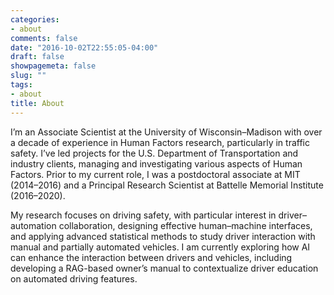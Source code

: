 ```yaml
---
categories:
- about
comments: false
date: "2016-10-02T22:55:05-04:00"
draft: false
showpagemeta: false
slug: ""
tags:
- about
title: About
---
```


I’m an Associate Scientist at the University of Wisconsin–Madison with over a decade of experience in Human Factors research, particularly in traffic safety. I’ve led projects for the U.S. Department of Transportation and industry clients, managing and investigating various aspects of Human Factors. Prior to my current role, I was a postdoctoral associate at MIT (2014–2016) and a Principal Research Scientist at Battelle Memorial Institute (2016–2020).

My research focuses on driving safety, with particular interest in driver–automation collaboration, designing effective human–machine interfaces, and applying advanced statistical methods to study driver interaction with manual and partially automated vehicles. I am currently exploring how AI can enhance the interaction between drivers and vehicles, including developing a RAG-based owner’s manual to contextualize driver education on automated driving features.

